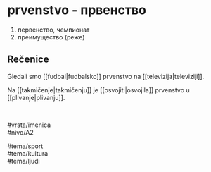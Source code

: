 # prvenstvo - првенство

1. первенство, чемпионат  
2. преимущество (реже)  

## Rečenice

Gledali smo [[fudbal|fudbalsko]] prvenstvo na [[televizija|televiziji]].  

Na [[takmičenje|takmičenju]] je [[osvojiti|osvojila]] prvenstvo u [[plivanje|plivanju]].  

<br>

#vrsta/imenica  
#nivo/A2  

#tema/sport  
#tema/kultura  
#tema/ljudi  
